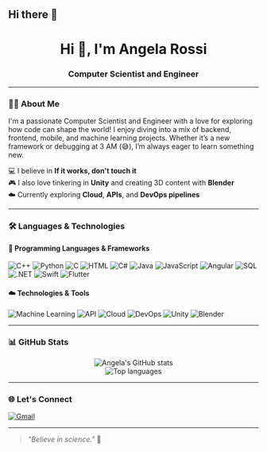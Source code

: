 ## Hi there 👋

<h1 align="center">Hi 👋, I'm Angela Rossi</h1>
<h3 align="center"> Computer Scientist and Engineer</h3>

---

### 👩‍💻 About Me

I'm a passionate Computer Scientist and Engineer with a love for exploring how code can shape the world! I enjoy diving into a mix of backend, frontend, mobile, and machine learning projects. Whether it’s a new framework or debugging at 3 AM (😅), I’m always eager to learn something new.

💻 I believe in **If it works, don't touch it**  
🎮 I also love tinkering in **Unity** and creating 3D content with **Blender**  
☁️ Currently exploring **Cloud**, **APIs**, and **DevOps pipelines**

---

### 🛠️ Languages & Technologies

#### 🚀 Programming Languages & Frameworks
![C++](https://img.shields.io/badge/C++-00599C?style=flat&logo=cplusplus&logoColor=white)
![Python](https://img.shields.io/badge/Python-3776AB?style=flat&logo=python&logoColor=white)
![C](https://img.shields.io/badge/C-000000?style=flat&logo=c&logoColor=white)
![HTML](https://img.shields.io/badge/HTML-E34F26?style=flat&logo=html5&logoColor=white)
![C#](https://img.shields.io/badge/C%23-239120?style=flat&logo=c-sharp&logoColor=white)
![Java](https://img.shields.io/badge/Java-007396?style=flat&logo=java&logoColor=white)
![JavaScript](https://img.shields.io/badge/JavaScript-F7DF1E?style=flat&logo=javascript&logoColor=black)
![Angular](https://img.shields.io/badge/Angular-DD0031?style=flat&logo=angular&logoColor=white)
![SQL](https://img.shields.io/badge/SQL-4479A1?style=flat&logo=postgresql&logoColor=white)
![.NET](https://img.shields.io/badge/.NET-512BD4?style=flat&logo=dotnet&logoColor=white)
![Swift](https://img.shields.io/badge/Swift-FA7343?style=flat&logo=swift&logoColor=white)
![Flutter](https://img.shields.io/badge/Flutter-02569B?style=flat&logo=flutter&logoColor=white)

#### ☁️ Technologies & Tools
![Machine Learning](https://img.shields.io/badge/Machine%20Learning-brightgreen?style=flat)
![API](https://img.shields.io/badge/API-0052CC?style=flat&logo=fastapi&logoColor=white)
![Cloud](https://img.shields.io/badge/Cloud-4285F4?style=flat&logo=googlecloud&logoColor=white)
![DevOps](https://img.shields.io/badge/DevOps-000000?style=flat&logo=azuredevops&logoColor=white)
![Unity](https://img.shields.io/badge/Unity-000000?style=flat&logo=unity&logoColor=white)
![Blender](https://img.shields.io/badge/Blender-F5792A?style=flat&logo=blender&logoColor=white)

---

### 📊 GitHub Stats

<p align="center">
  <img src="https://github-readme-stats.vercel.app/api?username=rossiangela&show_icons=true&theme=tokyonight" alt="Angela's GitHub stats" />
  <br />
  <img src="https://github-readme-stats.vercel.app/api/top-langs/?username=rossiangela&layout=compact&theme=tokyonight" alt="Top languages" />
</p>

---

### 🌐 Let's Connect

[![Gmail](https://img.shields.io/badge/Gmail-red?style=flat&logo=gmail&logoColor=white)](mailto:angela.rossi393@gmail.com)

---

> _"Believe in science."_ 🚀


<!--
**rossiangela/rossiangela** is a ✨ _special_ ✨ repository because its `README.md` (this file) appears on your GitHub profile.

Here are some ideas to get you started:

- 🔭 I’m currently working on ...
- 🌱 I’m currently learning ...
- 👯 I’m looking to collaborate on ...
- 🤔 I’m looking for help with ...
- 💬 Ask me about ...
- 📫 How to reach me: ...
- 😄 Pronouns: ...
- ⚡ Fun fact: ...
-->
